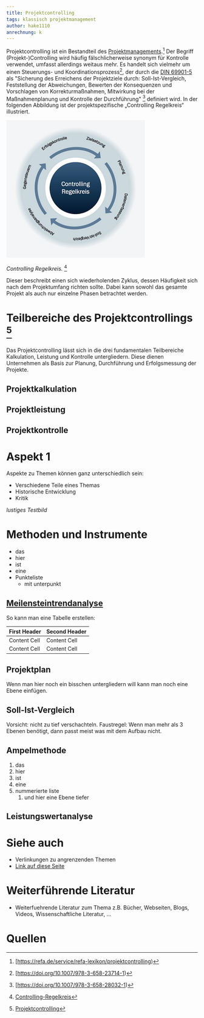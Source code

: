 ```yaml
---
title: Projektcontrolling
tags: klassisch projektmanagement
author: hake1110
anrechnung: k
---
```


Projektcontrolling ist ein Bestandteil des [Projektmanagements](Projektmanagement.md).[^6] Der Begriff (Projekt-)Controlling wird häufig fälschlicherweise synonym für Kontrolle verwendet, umfasst allerdings weitaus mehr. Es handelt sich vielmehr um einen Steuerungs- und Koordinationsprozess[^4], der durch die [DIN 69901-5](https://de.wikipedia.org/wiki/DIN_69901) als "Sicherung des Erreichens der Projektziele durch: Soll-Ist-Vergleich, Feststellung der Abweichungen, Bewerten der Konsequenzen und Vorschlagen von Korrekturmaßnahmen, Mitwirkung bei der Maßnahmenplanung und Kontrolle der Durchführung" [^5]
definiert wird.
In der folgenden Abbildung ist der projektspezifische „Controlling Regelkreis“ illustriert.

![Controlling Regelkreis](Projektcontrolling/ControllingRegelkreis.jpg)

*Controlling Regelkreis.* [^3]

Dieser beschreibt einen sich wiederholenden Zyklus, dessen Häufigkeit sich nach dem Projektumfang richten sollte. Dabei kann sowohl das gesamte Projekt als auch nur einzelne Phasen betrachtet werden.

# Teilbereiche des Projektcontrollings [^2]
Das Projektcontrolling lässt sich in die drei fundamentalen Teilbereiche Kalkulation, Leistung und Kontrolle untergliedern. Diese dienen Unternehmen als Basis zur Planung, Durchführung und Erfolgsmessung der Projekte. 

## Projektkalkulation

## Projektleistung

## Projektkontrolle





# Aspekt 1

Aspekte zu Themen können ganz unterschiedlich sein:

* Verschiedene Teile eines Themas 
* Historische Entwicklung
* Kritik 



*lustiges Testbild*

# Methoden und Instrumente


* das
* hier 
* ist
* eine 
* Punkteliste
  - mit unterpunkt

## [Meilensteintrendanalyse](Meilensteintrendanalyse.md)


So kann man eine Tabelle erstellen:

| First Header  | Second Header |
| ------------- | ------------- |
| Content Cell  | Content Cell  |
| Content Cell  | Content Cell  |

## Projektplan

Wenn man hier noch ein bisschen untergliedern will kann man noch eine Ebene einfügen.

## Soll-Ist-Vergleich


Vorsicht: nicht zu tief verschachteln. Faustregel: Wenn man mehr als 3 
Ebenen benötigt, dann passt meist was mit dem Aufbau nicht.

## Ampelmethode

1. das
2. hier 
4. ist 
4. eine
7. nummerierte liste
   1. und hier eine Ebene tiefer
   
## Leistungswertanalyse

# Siehe auch

* Verlinkungen zu angrenzenden Themen
* [Link auf diese Seite](Projektcontrolling.md)

# Weiterführende Literatur

* Weiterfuehrende Literatur zum Thema z.B. Bücher, Webseiten, Blogs, Videos, Wissenschaftliche Literatur, ...

# Quellen

[^1]: Quellen die ihr im Text verwendet habt z.B. Bücher, Webseiten, Blogs, Videos, Wissenschaftliche Literatur, ... (eine Quelle in eine Zeile, keine Zeilenumbrüche machen)
[^2]: [Projektcontrolling](https://refa.de/service/refa-lexikon/projektcontrolling)
[^3]: [Controlling-Regelkreis](https://www.projektmanagementhandbuch.de/handbuch/projektrealisierung/projektcontrolling/)
[^4]: [https://doi.org/10.1007/978-3-658-23714-1)
[^5]: [https://doi.org/10.1007/978-3-658-28032-1)
[^6]: [https://refa.de/service/refa-lexikon/projektcontrolling)
